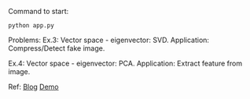 Command to start:
```
python app.py
```

Problems:
Ex.3: Vector space - eigenvector: SVD.
Application: Compress/Detect fake image.

Ex.4: Vector space - eigenvector: PCA.
Application: Extract feature from image.

Ref: [Blog](https://medium.com/balabit-unsupervised/image-compression-using-singular-value-decomposition-de20451c69a3)
[Demo](https://github.com/ghostrider77/attachment_yard/blob/master/applications_of_SVD_decomposition_part_2.ipynb)